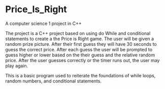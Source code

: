 # Price_Is_Right
A computer science 1 project in C++

The project is a C++ project based on using do While and conditional statements to create a the Price is Right game. The user will be given a random prize picture. After their first guess they will have 30 seconds to guess the correct price. After each guess the user will be prompted to guess higher or lower based on the their guess and the relative random price. After the user guesses correctly or the timer runs out, the user may play again.

This is a basic program used to reiterate the foundations of while loops, random numbers, and conditional statements.
